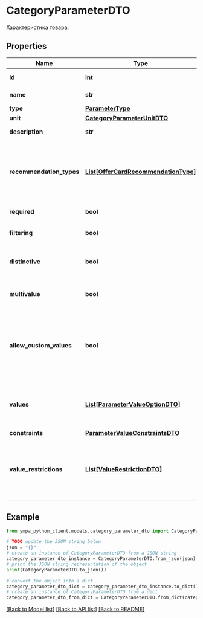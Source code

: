# CategoryParameterDTO

Характеристика товара.

## Properties

Name | Type | Description | Notes
------------ | ------------- | ------------- | -------------
**id** | **int** | Идентификатор характеристики. | 
**name** | **str** | Название характеристики. | [optional] 
**type** | [**ParameterType**](ParameterType.md) |  | 
**unit** | [**CategoryParameterUnitDTO**](CategoryParameterUnitDTO.md) |  | [optional] 
**description** | **str** | Описание характеристики. | [optional] 
**recommendation_types** | [**List[OfferCardRecommendationType]**](OfferCardRecommendationType.md) | Перечень возможных рекомендаций по заполнению карточки, к которым относится данная характеристика. | [optional] 
**required** | **bool** | Обязательность характеристики. | 
**filtering** | **bool** | Используется ли характеристика в фильтре. | 
**distinctive** | **bool** | Является ли характеристика особенностью варианта. | 
**multivalue** | **bool** | Можно ли передать сразу несколько значений. | 
**allow_custom_values** | **bool** | Можно ли передавать собственное значение, которого нет в списке вариантов Маркета. Только для характеристик типа &#x60;ENUM&#x60;. | 
**values** | [**List[ParameterValueOptionDTO]**](ParameterValueOptionDTO.md) | Список допустимых значений параметра. Только для характеристик типа &#x60;ENUM&#x60;. | [optional] 
**constraints** | [**ParameterValueConstraintsDTO**](ParameterValueConstraintsDTO.md) |  | [optional] 
**value_restrictions** | [**List[ValueRestrictionDTO]**](ValueRestrictionDTO.md) | Ограничения на значения, накладываемые другими характеристиками. Только для характеристик типа &#x60;ENUM&#x60;. | [optional] 

## Example

```python
from ympa_python_client.models.category_parameter_dto import CategoryParameterDTO

# TODO update the JSON string below
json = "{}"
# create an instance of CategoryParameterDTO from a JSON string
category_parameter_dto_instance = CategoryParameterDTO.from_json(json)
# print the JSON string representation of the object
print(CategoryParameterDTO.to_json())

# convert the object into a dict
category_parameter_dto_dict = category_parameter_dto_instance.to_dict()
# create an instance of CategoryParameterDTO from a dict
category_parameter_dto_from_dict = CategoryParameterDTO.from_dict(category_parameter_dto_dict)
```
[[Back to Model list]](../README.md#documentation-for-models) [[Back to API list]](../README.md#documentation-for-api-endpoints) [[Back to README]](../README.md)


